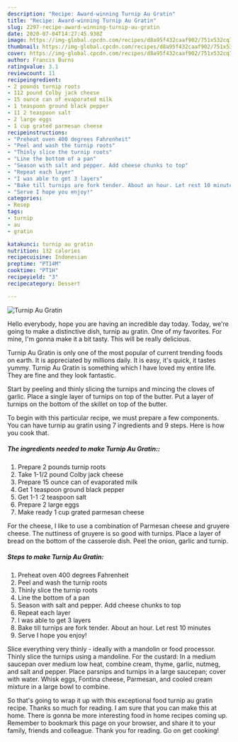 ```yaml
---
description: "Recipe: Award-winning Turnip Au Gratin"
title: "Recipe: Award-winning Turnip Au Gratin"
slug: 2297-recipe-award-winning-turnip-au-gratin
date: 2020-07-04T14:27:45.930Z
image: https://img-global.cpcdn.com/recipes/d8a95f432caaf902/751x532cq70/turnip-au-gratin-recipe-main-photo.jpg
thumbnail: https://img-global.cpcdn.com/recipes/d8a95f432caaf902/751x532cq70/turnip-au-gratin-recipe-main-photo.jpg
cover: https://img-global.cpcdn.com/recipes/d8a95f432caaf902/751x532cq70/turnip-au-gratin-recipe-main-photo.jpg
author: Francis Burns
ratingvalue: 3.1
reviewcount: 11
recipeingredient:
- 2 pounds turnip roots
- 112 pound Colby jack cheese
- 15 ounce can of evaporated milk
- 1 teaspoon ground black pepper
- 11 2 teaspoon salt
- 2 large eggs
- 1 cup grated parmesan cheese
recipeinstructions:
- "Preheat oven 400 degrees Fahrenheit"
- "Peel and wash the turnip roots"
- "Thinly slice the turnip roots"
- "Line the bottom of a pan"
- "Season with salt and pepper. Add cheese chunks to top"
- "Repeat each layer"
- "I was able to get 3 layers"
- "Bake till turnips are fork tender. About an hour. Let rest 10 minutes"
- "Serve I hope you enjoy!"
categories:
- Resep
tags:
- turnip
- au
- gratin

katakunci: turnip au gratin
nutrition: 132 calories
recipecuisine: Indonesian
preptime: "PT14M"
cooktime: "PT1H"
recipeyield: "3"
recipecategory: Dessert

---
```



![Turnip Au Gratin](https://img-global.cpcdn.com/recipes/d8a95f432caaf902/751x532cq70/turnip-au-gratin-recipe-main-photo.jpg)

Hello everybody, hope you are having an incredible day today. Today, we're going to make a distinctive dish, turnip au gratin. One of my favorites. For mine, I'm gonna make it a bit tasty. This will be really delicious.

Turnip Au Gratin is only one of the most popular of current trending foods on earth. It is appreciated by millions daily. It is easy, it's quick, it tastes yummy. Turnip Au Gratin is something which I have loved my entire life. They are fine and they look fantastic.

Start by peeling and thinly slicing the turnips and mincing the cloves of garlic. Place a single layer of turnips on top of the butter. Put a layer of turnips on the bottom of the skillet on top of the butter.


To begin with this particular recipe, we must prepare a few components. You can have turnip au gratin using 7 ingredients and 9 steps. Here is how you cook that.

##### The ingredients needed to make Turnip Au Gratin::

1. Prepare 2 pounds turnip roots
1. Take 1-1/2 pound Colby jack cheese
1. Prepare 15 ounce can of evaporated milk
1. Get 1 teaspoon ground black pepper
1. Get 1-1 :2 teaspoon salt
1. Prepare 2 large eggs
1. Make ready 1 cup grated parmesan cheese


For the cheese, I like to use a combination of Parmesan cheese and gruyere cheese. The nuttiness of gruyere is so good with turnips. Place a layer of bread on the bottom of the casserole dish. Peel the onion, garlic and turnip. 

##### Steps to make Turnip Au Gratin:

1. Preheat oven 400 degrees Fahrenheit
1. Peel and wash the turnip roots
1. Thinly slice the turnip roots
1. Line the bottom of a pan
1. Season with salt and pepper. Add cheese chunks to top
1. Repeat each layer
1. I was able to get 3 layers
1. Bake till turnips are fork tender. About an hour. Let rest 10 minutes
1. Serve I hope you enjoy!


Slice everything very thinly - ideally with a mandolin or food processor. Thinly slice the turnips using a mandoline. For the custard: In a medium saucepan over medium low heat, combine cream, thyme, garlic, nutmeg, and salt and pepper. Place parsnips and turnips in a large saucepan; cover with water. Whisk eggs, Fontina cheese, Parmesan, and cooled cream mixture in a large bowl to combine. 

So that's going to wrap it up with this exceptional food turnip au gratin recipe. Thanks so much for reading. I am sure that you can make this at home. There is gonna be more interesting food in home recipes coming up. Remember to bookmark this page on your browser, and share it to your family, friends and colleague. Thank you for reading. Go on get cooking!
